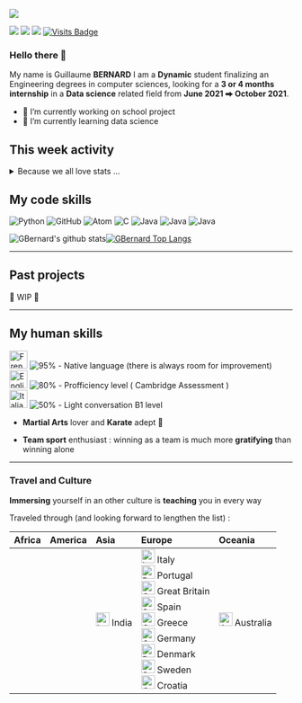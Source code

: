 [<img src="https://raw.githubusercontent.com/GBernard314/GBernard314/master/banner.jpg"/>]()

[<img src="https://img.shields.io/badge/linkedin-%230077B5.svg?&style=for-the-badge&logo=linkedin&logoColor=white" />](https://www.linkedin.com/in/guillaume-bernard-768547155/) [<img src="https://img.shields.io/badge/whatsapp-25D366.svg?&style=for-the-badge&logo=WhatsApp&logoColor=white" />](https://wa.me/+33645496185?text=I'm%20open%20for%20internship)  [<img src="https://img.shields.io/badge/gmail-d14836.svg?&style=for-the-badge&logo=Gmail&logoColor=white" />](https://mail.google.com/mail/?view=cm&fs=1&to=guillaume.bernard31415@gmail.com&su=To%20know%20you%20better&body=Hello%20There)  [![Visits Badge](https://badges.pufler.dev/visits/GBernard314/GBernard314)](https://badges.pufler.dev?style=flat-square)

### Hello there 👋

My name is Guillaume **BERNARD**
I am a **Dynamic** student finalizing an Engineering degrees in computer sciences, looking for a **3 or 4 months internship** in a **Data science** related field from **June 2021 ⮕ October 2021**.


- 🔭 I’m currently working on school project
- 🌱 I’m currently learning data science

## This week activity

<details>
  <summary>Because we all love stats ...</summary><br/>

<!--START_SECTION:waka-->
```text
Week: 10 August, 2020 - 17 August, 2020

Python   0 secs          █████████████████████████   100.00 % 
```
<!--END_SECTION:waka-->

</details>

## My code skills 

<p>
  <img alt="Python" src="https://img.shields.io/badge/-Python-3776AB?style=flat-square&logo=python&logoColor=white" />
  <img alt="GitHub" src="https://img.shields.io/badge/-GitHub-181717?style=flat-square&logo=GitHub&logoColor=white" /> 
  <img alt="Atom" src="https://img.shields.io/badge/-Atom-66595c?style=flat-square&logo=Atom&logoColor=white" /> 
  <img alt="C" src="https://img.shields.io/badge/-C-A8B9CC?style=flat-square&logo=C&logoColor=black" /> 
  <img alt="Java" src="https://img.shields.io/badge/-Java-007396?style=flat-square&logo=Java&logoColor=white" /> 
  <img alt="Java" src="https://img.shields.io/badge/-Linux-fcc624?style=flat-square&logo=Linux&logoColor=black"/> 
  <img alt="Java" src="https://img.shields.io/badge/-Git-f05032?style=flat-square&logo=Git&logoColor=white"/> 
</p>

![GBernard's github stats](https://github-readme-stats.vercel.app/api?username=GBernard314&show_icons=true&count_private=true)[![GBernard Top Langs](https://github-readme-stats.vercel.app/api/top-langs/?username=GBernard314)](https://github.com/anuraghazra/github-readme-stats)

---
## Past projects
🚧 WIP 🚧

---

## My human skills

<p>
	<img alt="French" src="https://hatscripts.github.io/circle-flags/flags/fr.svg" width="32">
	<img alt="95%" src="https://progress-bar.dev/95"> 
    - Native language (there is always room for improvement) <br>
  	<img alt="English" src="https://hatscripts.github.io/circle-flags/flags/us.svg" width="32">
	<img alt="80%" src="https://progress-bar.dev/80">
    - Profficiency level ( Cambridge Assessment )<br>
  	<img alt="Italian" src="https://hatscripts.github.io/circle-flags/flags/it.svg" width="32">
	<img alt="50%" src="https://progress-bar.dev/50"> 
    - Light conversation B1 level<br>
</p> 

- **Martial Arts** lover and **Karate** adept 🥋

- **Team sport** enthusiast : winning as a team is much more **gratifying** than winning alone

  

---

### Travel and Culture

**Immersing** yourself in an other culture is **teaching** you in every way

Traveled through (and looking forward to lengthen the list) :

| Africa | America | Asia                                                         | Europe                                                       | Oceania                                                      |
| :----- | :------ | :----------------------------------------------------------- | :----------------------------------------------------------- | :----------------------------------------------------------- |
|        |         | <img alt="India" src="https://hatscripts.github.io/circle-flags/flags/in.svg" width="24"> India | <img alt="Italy" src="https://hatscripts.github.io/circle-flags/flags/it.svg" width="24"> Italy<br /><img alt="Portugal" src="https://hatscripts.github.io/circle-flags/flags/pt.svg" width="24"> Portugal<br /><img alt="GreatBritain" src="https://hatscripts.github.io/circle-flags/flags/gb.svg" width="24"> Great Britain<br /><img alt="Spain" src="https://hatscripts.github.io/circle-flags/flags/es.svg" width="24"> Spain<br /><img alt="Greece" src="https://hatscripts.github.io/circle-flags/flags/gr.svg" width="24"> Greece<br /><img alt="Germany" src="https://hatscripts.github.io/circle-flags/flags/de.svg" width="24"> Germany<br /><img alt="Denmark" src="https://hatscripts.github.io/circle-flags/flags/dk.svg" width="24"> Denmark<br /><img alt="Sweden" src="https://hatscripts.github.io/circle-flags/flags/se.svg" width="24"> Sweden<br /><img alt="Croatia" src="https://hatscripts.github.io/circle-flags/flags/hr.svg" width="24"> Croatia<br /> | <img alt="Australia" src="https://hatscripts.github.io/circle-flags/flags/au.svg" width="24"> Australia |



